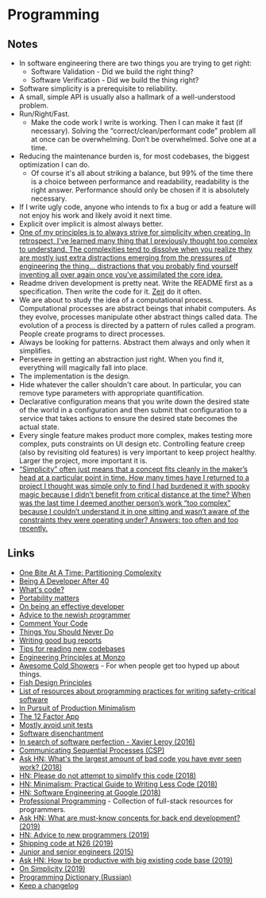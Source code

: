 # Programming

## Notes

* In software engineering there are two things you are trying to get right:
  * Software Validation - Did we build the right thing?
  * Software Verification - Did we build the thing right?
* Software simplicity is a prerequisite to reliability.
* A small, simple API is usually also a hallmark of a well-understood problem.
* Run/Right/Fast.
  * Make the code work I write is working. Then I can make it fast \(if necessary\). Solving the “correct/clean/performant code” problem all at once can be overwhelming. Don’t be overwhelmed. Solve one at a time.
* Reducing the maintenance burden is, for most codebases, the biggest optimization I can do.
  * Of course it's all about striking a balance, but 99% of the time there is a choice between performance and readability, readability is the right answer. Performance should only be chosen if it is absolutely necessary.
* If I write ugly code, anyone who intends to fix a bug or add a feature will not enjoy his work and likely avoid it next time.
* Explicit over implicit is almost always better.
* [One of my principles is to always strive for simplicity when creating. In retrospect, I've learned many thing that I previously thought too complex to understand. The complexities tend to dissolve when you realize they are mostly just extra distractions emerging from the pressures of engineering the thing... distractions that you probably find yourself inventing all over again once you've assimilated the core idea.](https://news.ycombinator.com/item?id=16562827)
* Readme driven development is pretty neat. Write the README first as a specification. Then write the code for it. [Zeit](https://github.com/zeit) do it often.
* We are about to study the idea of a computational process. Computational processes are abstract beings that inhabit computers. As they evolve, processes manipulate other abstract things called data. The evolution of a process is directed by a pattern of rules called a program. People create programs to direct processes.
* Always be looking for patterns. Abstract them always and only when it simplifies.
* Persevere in getting an abstraction just right. When you find it, everything will magically fall into place.
* The implementation is the design.
* Hide whatever the caller shouldn't care about. In particular, you can remove type parameters with appropriate quantification.
* Declarative configuration means that you write down the desired state of the world in a configuration and then submit that configuration to a service that takes actions to ensure the desired state becomes the actual state.
* Every single feature makes product more complex, makes testing more complex, puts constraints on UI design etc. Controlling feature creep \(also by revisiting old features\) is very important to keep project healthy. Larger the project, more important it is.
* [“Simplicity” often just means that a concept fits cleanly in the maker’s head at a particular point in time. How many times have I returned to a project I thought was simple only to find I had burdened it with spooky magic because I didn’t benefit from critical distance at the time? When was the last time I deemed another person’s work “too complex” because I couldn’t understand it in one sitting and wasn’t aware of the constraints they were operating under? Answers: too often and too recently.](https://lobste.rs/s/qgbkwm/on_simplicity)

## Links

* [One Bite At A Time: Partitioning Complexity](https://www.facebook.com/notes/kent-beck/one-bite-at-a-time-partitioning-complexity/1716882961677894/)
* [Being A Developer After 40](https://medium.freecodecamp.org/being-a-developer-after-40-3c5dd112210c)
* [What's code?](https://www.bloomberg.com/graphics/2015-paul-ford-what-is-code/)
* [Portability matters](http://drewdevault.com/2017/11/13/Portability-matters.html)
* [On being an effective developer](https://carlosbecker.com/posts/on-being-an-effective-developer/)
* [Advice to the newish programmer](https://macwright.org/2018/02/08/advice-to-the-newish-programmer.html)
* [Comment Your Code](https://npf.io/2017/11/comments/)
* [Things You Should Never Do](https://www.joelonsoftware.com/2000/04/06/things-you-should-never-do-part-i/)
* [Writing good bug reports](https://pspdfkit.com/blog/2016/writing-good-bug-reports/)
* [Tips for reading new codebases](https://blog.safia.rocks/post/170269021619/tips-for-reading-new-codebases)
* [Engineering Principles at Monzo](https://monzo.com/blog/2018/06/29/engineering-principles/)
* [Awesome Cold Showers](https://github.com/hwayne/awesome-cold-showers#readme) - For when people get too hyped up about things.
* [Fish Design Principles](https://fishshell.com/docs/current/design.html)
* [List of resources about programming practices for writing safety-critical software](https://github.com/stanislaw/awesome-safety-critical#readme)
* [In Pursuit of Production Minimalism](https://brandur.org/minimalism)
* [The 12 Factor App](https://12factor.net)
* [Mostly avoid unit tests](https://lobste.rs/s/trrold/mostly_avoid_unit_tests)
* [Software disenchantment](http://tonsky.me/blog/disenchantment/)
* [In search of software perfection - Xavier Leroy \(2016\)](https://www.youtube.com/watch?v=lAU5hx_3xRc)
* [Communicating Sequential Processes \(CSP\)](http://usingcsp.com/)
* [Ask HN: What's the largest amount of bad code you have ever seen work? \(2018\)](https://news.ycombinator.com/item?id=18442637)
* [HN: Please do not attempt to simplify this code \(2018\)](https://news.ycombinator.com/item?id=18772873)
* [HN: Minimalism: Practical Guide to Writing Less Code \(2018\)](https://news.ycombinator.com/item?id=18830732)
* [HN: Software Engineering at Google \(2018\)](https://news.ycombinator.com/item?id=18818412)
* [Professional Programming](https://github.com/charlax/professional-programming#readme) - Collection of full-stack resources for programmers.
* [Ask HN: What are must-know concepts for back end development? \(2019\)](https://news.ycombinator.com/item?id=18961793)
* [HN: Advice to new programmers \(2019\)](https://news.ycombinator.com/item?id=19029206)
* [Shipping code at N26 \(2019\)](https://hugogiraudel.com/2019/01/28/shipping-code-at-n26/)
* [Junior and senior engineers \(2015\)](https://luca3m.me/2015/07/04/junior-vs-senior-engineers.html)
* [Ask HN: How to be productive with big existing code base \(2019\)](https://news.ycombinator.com/item?id=19254008)
* [On Simplicity \(2019\)](https://lobste.rs/s/qgbkwm/on_simplicity)
* [Programming Dictionary \(Russian\)](https://github.com/HowProgrammingWorks/Dictionary#readme)
* [Keep a changelog](https://keepachangelog.com/en/1.0.0/)

